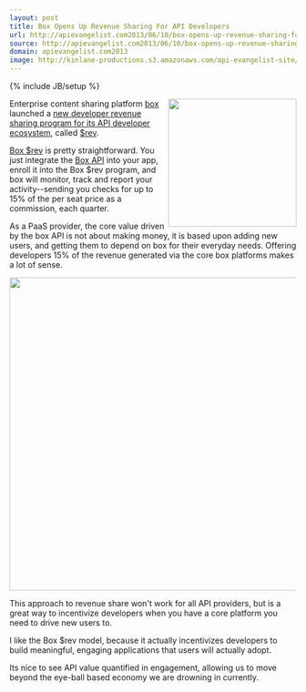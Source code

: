 ```yaml
---
layout: post
title: Box Opens Up Revenue Sharing For API Developers
url: http://apievangelist.com2013/06/10/box-opens-up-revenue-sharing-for-its-developers/
source: http://apievangelist.com2013/06/10/box-opens-up-revenue-sharing-for-its-developers/
domain: apievangelist.com2013
image: http://kinlane-productions.s3.amazonaws.com/api-evangelist-site/building-blocks/box-logo.png
---
```

{% include JB/setup %}<p>
     <a title="Box" href="http://box.com"><img src="https://s3.amazonaws.com/kinlane-productions/api-evangelist/box/box-logo.png"  width="225" align="right" /></a>
</p>
<p>
     Enterprise content sharing platform <a title="Box" href="http://box.com">box</a> launched a <a title="new developer revenue sharing program with its API developer ecosystem" href="http://developers.blog.box.com/2013/06/06/welcome-to-the-new-app-economy-introducing-box-rev/">new developer revenue sharing program for its API developer ecosystem,</a> called <a href="http://content.box.com/?elqPURLPage=215">$rev</a>.
</p>
<p>
     <a href="http://content.box.com/?elqPURLPage=215">Box $rev</a> is pretty straightforward. You just integrate the <a href="http://developers.box.com/">Box API</a> into your app, enroll it into the Box $rev program, and box will monitor, track and report your activity--sending you checks for up to 15% of the per seat price as a commission, each quarter.
</p>
<p>
     As a PaaS provider, the core value driven by the box API is not about making money, it is based upon adding new users, and getting them to depend on box for their everyday needs. Offering developers 15% of the revenue generated via the core box platforms makes a lot of sense.
</p>
<p>
     <a title="Box" href="http://content.box.com/?elqPURLPage=215"><img src="https://s3.amazonaws.com/kinlane-productions/api-evangelist/box/box-rev.png"  width="550" /></a>
</p>
<p>
     This approach to revenue share won't work for all API providers, but is a great way to incentivize developers when you have a core platform you need to drive new users to.
</p>
<p>
     I like the Box $rev model, because it actually incentivizes developers to build meaningful, engaging applications that users will actually adopt.
</p>
<p>
     Its nice to see API value quantified in engagement, allowing us to move beyond the eye-ball based economy we are drowning in currently.
</p>
